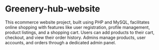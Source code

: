 # Greenery-hub-website
This ecommerce website project, built using PHP and MySQL, facilitates online shopping with features like user registration, profile management, product listings, and a shopping cart. Users can add products to their cart, checkout, and view their order history. Admins manage products, user accounts, and orders through a dedicated admin panel. 
